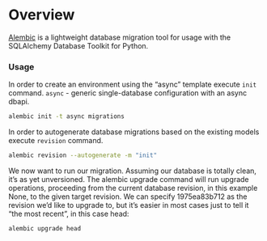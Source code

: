 # Overview
[Alembic](https://alembic.sqlalchemy.org/en/latest/) is a lightweight database migration tool for usage with the SQLAlchemy Database Toolkit for Python.

### Usage
In order to create an environment using the “async” template execute `init` command.
`async` - generic single-database configuration with an async dbapi.
```zsh
alembic init -t async migrations
```

In order to autogenerate database migrations based on the existing models execute `revision` command.
```zsh
alembic revision --autogenerate -m "init"
```

We now want to run our migration. Assuming our database is totally clean, it’s as yet unversioned. The alembic upgrade command will run upgrade operations, proceeding from the current database revision, in this example None, to the given target revision. We can specify 1975ea83b712 as the revision we’d like to upgrade to, but it’s easier in most cases just to tell it “the most recent”, in this case head:
```zsh
alembic upgrade head
```
